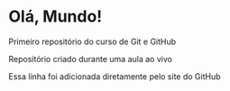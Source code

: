 # Olá, Mundo!
 Primeiro repositório do curso de Git e GitHub

 Repositório criado durante uma aula ao vivo

 Essa linha foi adicionada diretamente pelo site do GitHub
